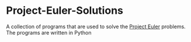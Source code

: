 # Project-Euler-Solutions
A collection of programs that are used to solve the [Project Euler](https://projecteuler.net/) problems.
<br>The programs are written in Python
